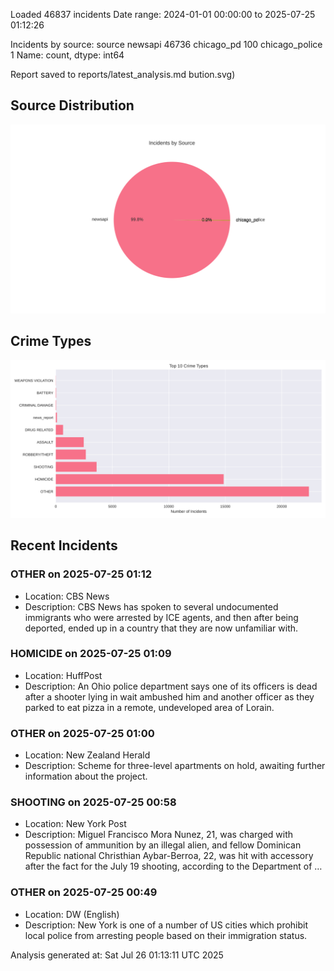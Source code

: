 
Loaded 46837 incidents
Date range: 2024-01-01 00:00:00 to 2025-07-25 01:12:26

Incidents by source:
source
newsapi           46736
chicago_pd          100
chicago_police        1
Name: count, dtype: int64

Report saved to reports/latest_analysis.md
bution.svg)

## Source Distribution
![Source Distribution](images/source_distribution.svg)

## Crime Types
![Crime Types](images/crime_types.svg)

## Recent Incidents

### OTHER on 2025-07-25 01:12
- Location: CBS News
- Description: CBS News has spoken to several undocumented immigrants who were arrested by ICE agents, and then after being deported, ended up in a country that they are now unfamiliar with.


### HOMICIDE on 2025-07-25 01:09
- Location: HuffPost
- Description: An Ohio police department says one of its officers is dead after a shooter lying in wait ambushed him and another officer as they parked to eat pizza in a remote, undeveloped area of Lorain.


### OTHER on 2025-07-25 01:00
- Location: New Zealand Herald
- Description: Scheme for three-level apartments on hold, awaiting further information about the project.


### SHOOTING on 2025-07-25 00:58
- Location: New York Post
- Description: Miguel Francisco Mora Nunez, 21, was charged with possession of ammunition by an illegal alien, and fellow Dominican Republic national Christhian Aybar-Berroa, 22, was hit with accessory after the fact for the July 19 shooting, according to the Department of …


### OTHER on 2025-07-25 00:49
- Location: DW (English)
- Description: New York is one of a number of US cities which prohibit local police from arresting people based on their immigration status.

Analysis generated at: Sat Jul 26 01:13:11 UTC 2025
